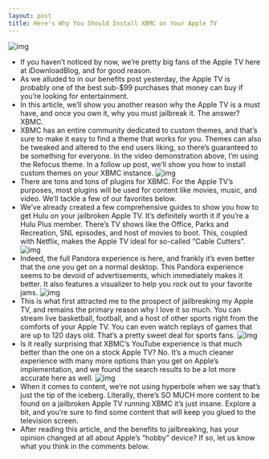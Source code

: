 ```yaml
---
layout: post
title: Here's Why You Should Install XBMC on Your Apple TV
---
```

![img](http://media.idownloadblog.com/wp-content/uploads/2012/01/XBMC-on-Apple-TV-e1326828175203.jpg)
* If you haven’t noticed by now, we’re pretty big fans of the Apple TV here at iDownloadBlog, and for good reason.
* As we alluded to in our benefits post yesterday, the Apple TV is probably one of the best sub-$99 purchases that money can buy if you’re looking for entertainment.
* In this article, we’ll show you another reason why the Apple TV is a must have, and once you own it, why you must jailbreak it. The answer? XBMC.
* XBMC has an entire community dedicated to custom themes, and that’s sure to make it easy to find a theme that works for you. Themes can also be tweaked and altered to the end users liking, so there’s guaranteed to be something for everyone. In the video demonstration above, I’m using the Refocus theme. In a follow up post, we’ll show you how to install custom themes on your XBMC instance.
![img](http://media.idownloadblog.com/wp-content/uploads/2012/01/Customization-XBMC.jpg)
* There are tons and tons of plugins for XBMC. For the Apple TV’s purposes, most plugins will be used for content like movies, music, and video. We’ll tackle a few of our favorites below.
* We’ve already created a few comprehensive guides to show you how to get Hulu on your jailbroken Apple TV. It’s definitely worth it if you’re a Hulu Plus member. There’s TV shows like the Office, Parks and Recreation, SNL episodes, and host of movies to boot. This, coupled with Netflix, makes the Apple TV ideal for so-called “Cable Cutters”.
![img](http://media.idownloadblog.com/wp-content/uploads/2012/01/Hulu-XBMC.jpg)
* Indeed, the full Pandora experience is here, and frankly it’s even better that the one you get on a normal desktop. This Pandora experience seems to be devoid of advertisements, which immediately makes it better. It also features a visualizer to help you rock out to your favorite jams.
![img](http://media.idownloadblog.com/wp-content/uploads/2012/01/Pandora-XBMC.jpg)
* This is what first attracted me to the prospect of jailbreaking my Apple TV, and remains the primary reason why I love it so much. You can stream live basketball, football, and a host of other sports right from the comforts of your Apple TV. You can even watch replays of games that are up to 120 days old. That’s a pretty sweet deal for sports fans.
![img](http://media.idownloadblog.com/wp-content/uploads/2012/01/ESPN-XBMC.jpg)
* Is it really surprising that XBMC’s YouTube experience is that much better than the one on a stock Apple TV? No. It’s a much cleaner experience with many more options than you get on Apple’s implementation, and we found the search results to be a lot more accurate here as well.
![img](http://media.idownloadblog.com/wp-content/uploads/2012/01/YouTube-XBMC.jpg)
* When it comes to content, we’re not using hyperbole when we say that’s just the tip of the iceberg. Literally, there’s SO MUCH more content to be found on a jailbroken Apple TV running XBMC it’s just insane. Explore a bit, and you’re sure to find some content that will keep you glued to the television screen.
* After reading this article, and the benefits to jailbreaking, has your opinion changed at all about Apple’s “hobby” device? If so, let us know what you think in the comments below.


